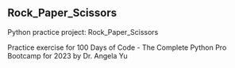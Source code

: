 ## Rock_Paper_Scissors
Python practice project: Rock_Paper_Scissors

Practice exercise for 100 Days of Code - The Complete Python Pro Bootcamp for 2023 by Dr. Angela Yu

